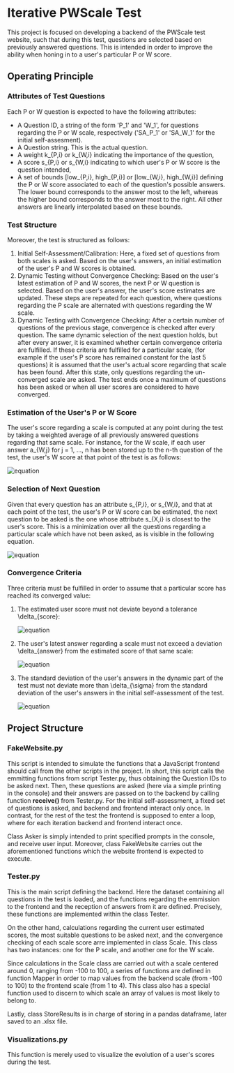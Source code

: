 # Iterative PWScale Test

This project is focused on developing a backend of the PWScale test website, such that during this test, questions are selected based on previously answered questions. This is intended in order to improve the ability when honing in to a user's particular P or W score.

## Operating Principle

### Attributes of Test Questions
Each P or W question is expected to have the following attributes:
* A Question ID, a string of the form 'P_1' and 'W_1', for questions regarding the P or W scale, respectively ('SA_P_1' or 'SA_W_1' for the initial self-assesment).
* A Question string. This is the actual question.
* A weight k_{P,i} or k_{W,i} indicating the importance of the question,
* A score s_{P,i} or s_{W,i} indicating to which user's P or W score is the question intended,
* A set of bounds [low_{P,i}, high_{P,i}] or [low_{W,i}, high_{W,i}] defining the P or W score associated to each of the question's possible answers. The lower bound corresponds to the answer most to the left, whereas the higher bound corresponds to the answer most to the right. All other answers are linearly interpolated based on these bounds.

### Test Structure

Moreover, the test is structured as follows:
1. Initial Self-Assessment/Calibration: Here, a fixed set of questions from both scales is asked. Based on the user's answers, an initial estimation of the user's P and W scores is obtained.
2. Dynamic Testing without Convergence Checking: Based on the user's latest estimation of P and W scores, the next P or W question is selected. Based on the user's answer, the user's score estimates are updated. These steps are repeated for each question, where questions regarding the P scale are alternated with questions regarding the W scale.
3. Dynamic Testing with Convergence Checking: After a certain number of questions of the previous stage, convergence is checked after every question. The same dynamic selection of the next question holds, but after every answer, it is examined whether certain convergence criteria are fulfilled. If these criteria are fulfilled for a particular scale, (for example if the user's P score has remained constant for the last 5 questions) it is assumed that the user's actual score regarding that scale has been found. After this state, only questions regarding the un-converged scale are asked. The test ends once a maximum of questions has been asked or when all user scores are considered to have converged.

### Estimation of the User's P or W Score

The user's score regarding a scale is computed at any point during the test by taking a weighted average of all previously answered questions regarding that same scale. For instance, for the W scale, if each user answer a_{W,j} for j = 1, ..., n has been stored up to the n-th question of the test, the user's W score at that point of the test is as follows: 

![equation](https://latex.codecogs.com/gif.latex?W_n&space;=&space;\frac{\sum^{n}_{j}{k_{W,j}&space;\cdot&space;a_{W,j}}}{\sum^{n}_{j}{k_{W,j}}})

### Selection of Next Question
Given that every question has an attribute s_{P,i}, or s_{W,i}, and that at each point of the test, the user's P or W score can be estimated, the next question to be asked is the one whose attribute s_{X,i} is closest to the user's score. This is a minimization over all the questions regarding a particular scale which have not been asked, as is visible in the following equation.

![equation](https://latex.codecogs.com/gif.latex?Q_W&space;=&space;argmin_{Q_{W,i}}&space;(&space;|s_{W,i}&space;-&space;W_n|))

### Convergence Criteria

Three criteria must be fulfilled in order to assume that a particular score has reached its converged value:
1. The estimated user score must not deviate beyond a tolerance \delta_{score}:

      ![equation](https://latex.codecogs.com/gif.latex?\frac{|P_n&space;-&space;P_{n-1}|}{P_{n-1}}&space;<&space;\delta_{score})

2. The user's latest answer regarding a scale must not exceed a deviation \delta_{answer} from the estimated score of that same scale:

      ![equation](https://latex.codecogs.com/gif.latex?|a_{W,n}&space;-&space;W_n|&space;<&space;\delta_{answer})

3. The standard deviation of the user's answers in the dynamic part of the test must not deviate more than \delta_{\sigma} from the standard deviation of the user's answers in the initial self-assessment of the test.

      ![equation](https://latex.codecogs.com/gif.latex?|\sigma_{SA}&space;-&space;\sigma_{Dymanic}|&space;\delta_{\sigma})

## Project Structure

### FakeWebsite.py

This script is intended to simulate the functions that a JavaScript frontend should call from the other scripts in the project. In short, this script calls the emmitting functions from script Tester.py, thus obtaining the Question IDs to be asked next. Then, these questions are asked (here via a simple printing in the console) and their answers are passed on to the backend by calling function **receive()** from Tester.py. For the initial self-assessment, a fixed set of questions is asked, and backend and frontend interact only once. In contrast, for the rest of the test the frontend is supposed to enter a loop, where for each iteration backend and frontend interact once.

Class Asker is simply intended to print specified prompts in the console, and receive user input. Moreover, class FakeWebsite carries out the aforementioned functions which the website frontend is expected to execute.

### Tester.py

This is the main script defining the backend. Here the dataset containing all questions in the test is loaded, and the functions regarding the emmission to the frontend and the reception of answers from it are defined. Precisely, these functions are implemented within the class Tester. 

On the other hand, calculations regarding the current user estimated scores, the most suitable questions to be asked next, and the convergence checking of each scale score arre implemented in class Scale. This class has two instances: one for the P scale, and another one for the W scale.

Since calculations in the Scale class are carried out with a scale centered around 0, ranging from -100 to 100, a series of functions are defined in function Mapper in order to map values from the backend scale (from -100 to 100) to the frontend scale (from 1 to 4). This class also has a special function used to discern to which scale an array of values is most likely to belong to.

Lastly, class StoreResults is in charge of storing in a pandas dataframe, later saved to an .xlsx file.

### Visualizations.py

This function is merely used to visualize the evolution of a user's scores during the test.



